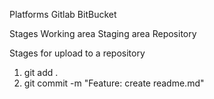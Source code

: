 Platforms
    Gitlab
    BitBucket

Stages
    Working area 
    Staging area
    Repository

Stages for upload to a repository
   1) git add .
   2) git commit -m "Feature: create readme.md"